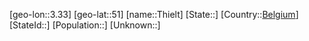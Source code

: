 ﻿---
location: [51,3.33]
type: City
tags:
- geo/City


SpocWebEntityId: 34847
isDeleted: false
confidential: public

---
[geo-lon::3.33]
[geo-lat::51]
[name::Thielt]
[State::]
[Country::[Belgium](geo/Continent/Europe/Belgium.md)]
[StateId::]
[Population::]
[Unknown::]

